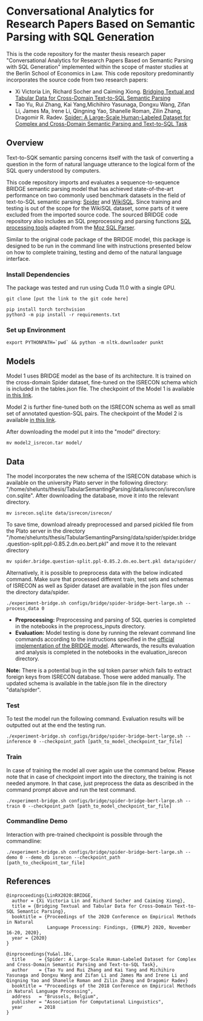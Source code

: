 # Conversational Analytics for Research Papers Based on Semantic Parsing with SQL Generation 

This is the code repository for the master thesis research paper "Conversational Analytics for Research Papers Based on Semantic Parsing with SQL Generation" implemented within the scope of master studies at the Berlin School of Economics in Law. This code repository predominantly incorporates the source code from two research papers:
- Xi Victoria Lin, Richard Socher and Caiming Xiong. [Bridging Textual and Tabular Data for Cross-Domain Text-to-SQL Semantic Parsing](https://github.com/salesforce/TabularSemanticParsing)
- Tao Yu, Rui Zhang, Kai Yang,Michihiro Yasunaga, Dongxu Wang, Zifan Li, James Ma, Irene Li, Qingning Yao, Shanelle Roman, Zilin Zhang, Dragomir R. Radev.
[Spider: A Large-Scale Human-Labeled Dataset for Complex and Cross-Domain Semantic Parsing and Text-to-SQL Task](https://github.com/taoyds/spider)

## Overview

Text-to-SQK semantic parsing concerns itself with the task of converting a question in the form of natural language utterance to the logical form of the SQL query understood by computers.

This code repository imports and evaluates a sequence-to-sequence BRIDGE semantic parsing model that has achieved state-of-the-art performance on two commonly used benchmark datasets in the field of text-to-SQL semantic parsing: [Spider](https://yale-lily.github.io/spider) and [WikiSQL](https://github.com/salesforce/WikiSQL). Since training and testing is out of the scope for the WikiSQL dataset, some parts of it were excluded from the imported source code. The sourced BRIDGE code repository also includes an SQL preprocessing and parsing functions  [SQL processing tools](moz_sp) adapted from the [Moz SQL Parser](https://github.com/mozilla/moz-sql-parser).

Similar to the original code package of the BRIDGE model, this package is designed to be run in the command line with instructions presented below on how to complete training, testing and demo of the natural language interface.


### Install Dependencies

The package was tested and run using Cuda 11.0 with a single GPU.
```
git clone [put the link to the git code here]

pip install torch torchvision
python3 -m pip install -r requirements.txt
```

### Set up Environment

```
export PYTHONPATH=`pwd` && python -m nltk.downloader punkt
```


## Models

Model 1 uses BRIDGE model as the base of its architecture. It is trained on the cross-domain Spider dataset, fine-tuned on the ISRECON schema which is included in the tables.json file. The checkpoint of the Model 1 is available [in this link](https://drive.google.com/file/d/1VDMdMiySbEb0c3FJutE106SaWW5UWRRs/view?usp=sharing).

Model 2 is further fine-tuned both on the ISRECON schema as well as small set of annotated question-SQL pairs. The checkpoint of the Model 2 is available [in this link](https://drive.google.com/file/d/1HmkVp4M41bMtr6XuB9FrVQctqvHFw622/view?usp=sharing).

After downloading the model put it into the "model" directory:

```
mv model2_isrecon.tar model/

```


## Data

The model incorporates the new schema of the ISRECON database which is available on the university Plato server in the following directory: "/home/shelunts/thesis/TabularSemantingParsing/data/isrecon/isrecon/isrecon.sqlite". After downloading the database, move it into the relevant directory.

```
mv isrecon.sqlite data/isrecon/isrecon/ 

```

To save time, download already preprocessed and parsed pickled file from the Plato server in the directory "/home/shelunts/thesis/TabularSemantingParsing/data/spider/spider.bridge.question-split.ppl-0.85.2.dn.eo.bert.pkl" and move it to the relevant directory

```
mv spider.bridge.question-split.ppl-0.85.2.dn.eo.bert.pkl data/spider/

```

Alternatively, it is possible to preprocess data with the below indicated command. Make sure that processed different train, test sets and schemas of ISRECON as well as Spider dataset are available in the json files under the directory data/spider.

```
./experiment-bridge.sh configs/bridge/spider-bridge-bert-large.sh --process_data 0

```

- **Preprocessing:** Preprocessing and parsing of SQL queries is completed in the notebooks in the preprocess_inputs directory.
- **Evaluation:** Model testing is done by running the relevant command line commands according to the instructions specified in the [official implementation of the BRIDGE model](https://github.com/salesforce/TabularSemanticParsing). Afterwards, the results evaluation and analysis is completed in the notebooks in the evaluation_isrecon directory.

**Note:** 
There is a potential bug in the sql token parser which fails to extract foreign keys from ISRECON database. Those were added manually. The updated schema is available in the table.json file in the directory "data/spider".

### Test
To test the model run the following command. Evaluation results will be outputted out at the end the testing run.

```
./experiment-bridge.sh configs/bridge/spider-bridge-bert-large.sh --inference 0 --checkpoint_path [path_to_model_checkpoint_tar_file]

```

### Train 

In case of training the model all over again use the command below. Please note that in case of checkpoint import into the directory, the training is not needed anymore. In that case, just preprocess the data as described in the command prompt above and run the test command.

```
./experiment-bridge.sh configs/bridge/spider-bridge-bert-large.sh --train 0 --checkpoint_path [path_to_model_checkpoint_tar_file]

```

### Commandline Demo
Interaction with pre-trained checkpoint is possible through the commandline:

```
./experiment-bridge.sh configs/bridge/spider-bridge-bert-large.sh --demo 0 --demo_db isrecon --checkpoint_path [path_to_checkpoint_tar_file]
```


## References

```
@inproceedings{LinRX2020:BRIDGE, 
  author = {Xi Victoria Lin and Richard Socher and Caiming Xiong}, 
  title = {Bridging Textual and Tabular Data for Cross-Domain Text-to-SQL Semantic Parsing}, 
  booktitle = {Proceedings of the 2020 Conference on Empirical Methods in Natural
               Language Processing: Findings, {EMNLP} 2020, November 16-20, 2020},
  year = {2020} 
}
```

```
@inproceedings{Yu&al.18c,
  title     = {Spider: A Large-Scale Human-Labeled Dataset for Complex and Cross-Domain Semantic Parsing and Text-to-SQL Task},
  author    = {Tao Yu and Rui Zhang and Kai Yang and Michihiro Yasunaga and Dongxu Wang and Zifan Li and James Ma and Irene Li and Qingning Yao and Shanelle Roman and Zilin Zhang and Dragomir Radev}
  booktitle = "Proceedings of the 2018 Conference on Empirical Methods in Natural Language Processing",
  address   = "Brussels, Belgium",
  publisher = "Association for Computational Linguistics",
  year      = 2018
}
```
